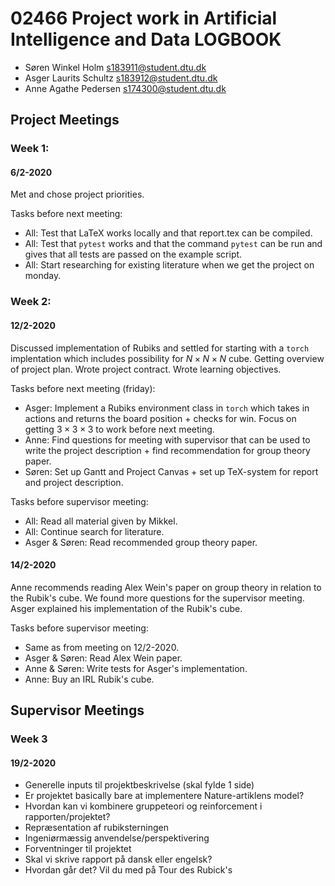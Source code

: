 # 02466 Project work in Artificial Intelligence and Data LOGBOOK

* Søren Winkel Holm s183911@student.dtu.dk
* Asger Laurits Schultz s183912@student.dtu.dk 
* Anne Agathe Pedersen s174300@student.dtu.dk


## Project Meetings

### Week 1:  
#### 6/2-2020
Met and chose project priorities.

Tasks before next meeting:
* All: Test that LaTeX works locally and that report.tex can be compiled.
* All: Test that `pytest` works and that the command `pytest` can be run and gives that all tests are passed on the example script.
* All: Start researching for existing literature when we get the project on monday.

### Week 2:
#### 12/2-2020
Discussed implementation of Rubiks and settled for starting with a `torch` implentation which includes possibility for $N\times N\times N$ cube. 
Getting overview of project plan. 
Wrote project contract.
Wrote learning objectives.

Tasks before next meeting (friday):
* Asger: Implement a Rubiks environment class in `torch` which takes in actions and returns the board position + checks for win. Focus on getting $3\times 3\times 3$ to work before next meeting.
* Anne: Find questions for meeting with supervisor that can be used to write the project description + find recommendation for group theory paper.
* Søren: Set up Gantt and Project Canvas + set up TeX-system for report and project description.

Tasks before supervisor meeting:
* All: Read all material given by Mikkel. 
* All: Continue search for literature.
* Asger & Søren: Read recommended group theory paper.
  
#### 14/2-2020
Anne recommends reading Alex Wein's paper on group theory in relation to the Rubik's cube.
We found more questions for the supervisor meeting. 
Asger explained his implementation of the Rubik's cube. 

Tasks before supervisor meeting: 
* Same as from meeting on 12/2-2020.
* Asger & Søren: Read Alex Wein paper.
* Anne & Søren: Write tests for Asger's implementation. 
* Anne: Buy an IRL Rubik's cube. 


## Supervisor Meetings
 
### Week 3
#### 19/2-2020
* Generelle inputs til projektbeskrivelse (skal fylde 1 side) 
* Er projektet basically bare at implementere Nature-artiklens model? 
* Hvordan kan vi kombinere gruppeteori og reinforcement i rapporten/projektet?
* Repræsentation af rubiksterningen 
* Ingeniørmæssig anvendelse/perspektivering
* Forventninger til projektet
* Skal vi skrive rapport på dansk eller engelsk? 
* Hvordan går det? Vil du med på Tour des Rubick's